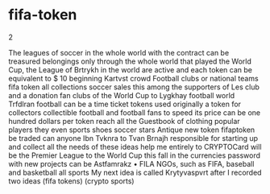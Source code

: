 # fifa-token
2

  The leagues of soccer in the whole world with the contract can be treasured belongings only through the whole world that played the World Cup, the League of Brtrykh in the world are active and each token can be equivalent to $ 10 beginning Kartvst crowd  Football clubs or national teams fifa token all collections soccer sales this among the supporters of Les club and a donation fan clubs of the World Cup to Lygkhay football world Trfdlran football can be a time ticket tokens used  originally a token for collectors collectible football and football fans to speed its price can be one hundred dollars per token reach all the Guestbook of clothing popular players they even sports shoes soccer stars Antique new token fifaptoken be traded  can anyone Ibn Tvknra to Tvan Brnajh responsible for starting up and collect all the needs of these ideas help me entirely to CRYPTOCard will be the Premier League to the World Cup this fall in the currencies password with new projects can be Astfamrakz  • FILA NGOs, such as FIFA, baseball and basketball all sports My next idea is called Krytyvaspvrt after I recorded two ideas (fifa tokens) 
(crypto sports)
